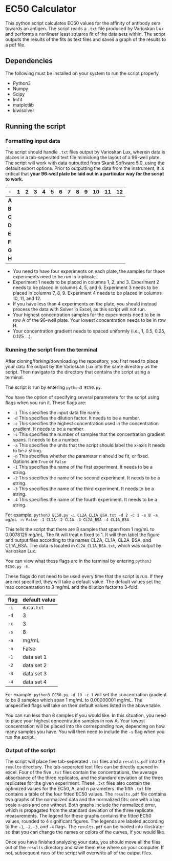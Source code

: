 # EC50 Calculator

This python script calculates EC50 values for the affinity of antibody sera towards an antigen. The script reads a `.txt` file produced by Varioskan Lux and performs a nonlinear least squares fit of the data sets within. The script outputs the results of the fits as text files and saves a graph of the results to a pdf file.

## Dependencies

The following must be installed on your system to run the script properly

- Python3
- Numpy
- Scipy
- lmfit
- matplotlib
- kiwisolver

## Running the script

### Formatting input data

The script should handle `.txt` files output by Varioskan Lux, wherein data is places in a tab-seperated text file mimicking the layout of a 96-well plate. The script will work with data outputted from Skanit Software 5.0, using the default export options. Prior to outputting the data from the instrument, it is critical that **your 96-well plate be laid out in a particular way for the script to work.**


| - | 1 | 2 | 3 | 4 | 5 | 6 | 7 | 8 | 9 | 10 | 11 | 12 |
| --- | --- | --- | --- | --- | --- | --- | --- | --- | --- | --- | --- | --- |
| **A** |  |  |  |  |  |  |  |  |  |  |  |  |
| **B** | | | | | | | | | | | | |
| **C** | | | | | | | | | | | | |
| **D** | | | | | | | | | | | | |
| **E** | | | | | | | | | | | | |
| **F** | | | | | | | | | | | | |
| **G** | | | | | | | | | | | | |
| **H** | | | | | | | | | | | | | |

- You need to have four experiments on each plate, the samples for these experiments need to be run in triplicate.
- Experiment 1 needs to be placed in columns 1, 2, and 3. Experiment 2 needs to be placed in columns 4, 5, and 6. Experiment 3 needs to be placed in columns 7, 8, 9. Experiment 4 needs to be placed in columns 10, 11, and 12.
- If you have less than 4 experiments on the plate, you should instead process the data with Solver in Excel, as this script will not run.
- Your highest concentration samples for the experiments need to be in row A of the 96-well plate. Your lowest concentration needs to be in row H.
- Your concentration gradient needs to spaced uniformly (i.e., 1, 0.5, 0.25, 0.125 ...).

### Running the script from the terminal

After cloning/forking/downloading the repository, you first need to place your data file output by the Varioskan Lux into the same directory as the script. Then navigate to the directory that contains the script using a terminal.

The script is run by entering `python3 EC50.py`.

You have the option of specifying several parameters for the script using flags when you run it. These flags are:

- `-i` This specifies the input data file name.
- `-d` This specifies the dilution factor. It needs to be a number.
- `-c` This specifies the highest concentration used in the concentration gradient. It needs to be a number.
- `-s` This specifies the number of samples that the concentration gradient spans. It needs to be a number.
- `-a` This specifies the units that the script should label the x-axis It needs to be a string.
- `-n` This specifies whether the parameter n should be fit, or fixed. Options are `True` or `False`
- `-1` This specifies the name of the first experiment. It needs to be a string.
- `-2` This specifies the name of the second experiment. It needs to be a string.
- `-3` This specifies the name of the third experiment. It needs to be a string.
- `-4` This specifies the name of the fourth experiment. It needs to be a string.

For example: `python3 EC50.py -i CL2A_CL1A_BSA.txt -d 2 -c 1 -s 8 -a mg/mL -n False -1 CL2A -2 CL1A -3 CL2A_BSA -4 CL1A_BSA`

This tells the script that there are 8 samples that span from 1 mg/mL to 0.0078125 mg/mL. The fit will treat n fixed to 1. It will then label the figure and output files according to the names CL2A, CL1A, CL2A_BSA, and CL1A_BSA. The data is located in `CL2A_CL1A_BSA.txt`, which was output by Varioskan Lux.

You can view what these flags are in the terminal by entering `python3 EC50.py -h`.

These flags do not need to be used every time that the script is run. If they are not specified, they will take a default value. The default values set the max concentration to 3 mg/mL and the dilution factor to 3-fold.

| flag | default value |
| --- | --- |
| `-i` | `data.txt` |
| `-d` | 3 |
| `-c` | 3 |
| `-s` | 8 |
| `-a` | mg/mL |
| `-n` | False |
| `-1` | data set 1 |
| `-2` | data set 2 |
| `-3` | data set 3 |
| `-4` | data set 4 |

For example: `python3 EC50.py -d 10 -c 1` will set the concentration gradient to be 8 samples which span 1 mg/mL to 0.00000001 mg/mL. The unspecified flags will take on their default values listed in the above table.

You can run less than 8 samples if you would like. In this situation, you need to place your highest concentration samples in row A. Your lowest concentration will be placed into the corresponding row, depending on how many samples you have. You will then need to include the `-s` flag when you run the script.


### Output of the script

The script will place five tab-seperated `.txt` files and a `results.pdf` into the `results` directory. The tab-seperated text files can be directly opened in excel. Four of the five `.txt` files contain the concentrations, the average absorbance of the three replicates, and the standard deviation of the three replicates for the given experiment. These `.txt` files also contain the optimized values for the EC50, A, and n parameters. the fifth `.txt` file contains a table of the four fitted EC50 values. The `results.pdf` file contains two graphs of the normalized data and the normalized fits: one with a log scale x-axis and one without. Both graphs include the normalized error, which is propagated from the standard deviation of the three replicate measurements. The legend for these graphs contains the fitted EC50 values, rounded to 4 significant figures. The legends are labeled according to the `-1`, `-2`, `-3`, and `-4`  flags. The `results.pdf` can be loaded into illustrator so that you can change the names or colors of the curves, if you would like.

Once you have finished analyzing your data, you should move all the files out of  the `results` directory and save them else where on your computer. If not, subsequent runs of the script will overwrite all of the output files.

